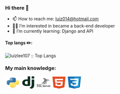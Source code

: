 ### Hi there 👋


- 📫 How to reach me: luiz014@hotmail.com
- 👨‍💻 I’m interested in became a back-end developer
- 🌱 I’m currently learning: Django and API
   

<!-- <img src="https://cdn.jsdelivr.net/gh/devicons/devicon/icons/linux/linux-original.svg" width="40" height="40"/> -->


<h4 align="left">Top langs ✏️:</h4>

<p align="left"><img src="https://github-readme-stats.vercel.app/api/top-langs/?username=luizlee107&langs_count=10&theme=tokyonight&layout=compact" alt="luizlee107 :: Top Langs" /></p>


### My main knowledge: 

<img align="left" alt="RoDalex-PYTHON" height="40" width="50" src="https://github.com/devicons/devicon/blob/master/icons/python/python-original.svg">

<img align="left" alt="Rodalex-Django" height="40" width="50" src="https://github.com/devicons/devicon/blob/master/icons/django/django-plain.svg">

<img align="left" alt="Rodalex-SQLServer" height="40" width="50" src="https://github.com/devicons/devicon/blob/master/icons/microsoftsqlserver/microsoftsqlserver-plain-wordmark.svg">

<img align="left" alt="Rodalex-HTML5" height="40" width="50" src="https://github.com/devicons/devicon/blob/master/icons/html5/html5-plain.svg">
  
<img align="left" alt="Rodalex-CSS3" height="40" width="50" src="https://github.com/devicons/devicon/blob/master/icons/css3/css3-original.svg">


